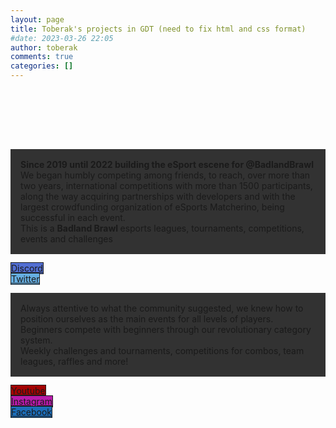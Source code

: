 ```yaml
---
layout: page
title: Toberak's projects in GDT (need to fix html and css format)
#date: 2023-03-26 22:05
author: toberak
comments: true
categories: []
---
```


<!-- wp:spacer {"height":"54px"} -->
<div style="height:54px" aria-hidden="true" class="wp-block-spacer"></div>
<!-- /wp:spacer --></div></div>
<!-- /wp:cover -->

<!-- wp:cover {"dimRatio":0,"overlayColor":"foreground","contentPosition":"center center","align":"full","textColor":"background","className":"is-style-default"} -->
<div class="wp-block-cover alignfull is-style-default has-background-color has-text-color"><span aria-hidden="true" class="wp-block-cover__background has-foreground-background-color has-background-dim-0 has-background-dim"></span><div class="wp-block-cover__inner-container"><!-- wp:image {"id":87,"sizeSlug":"large","linkDestination":"none"} -->
<figure class="wp-block-image size-large"><img src="https://toberak.files.wordpress.com/2023/03/gdt-braker.png?w=750" alt="" class="wp-image-87" /></figure>
<!-- /wp:image --></div></div>
<!-- /wp:cover -->

<!-- wp:cover {"url":"https://toberak.files.wordpress.com/2023/03/kings.png","id":90,"dimRatio":0,"overlayColor":"foreground","contentPosition":"center center","align":"full","textColor":"background","className":"is-style-default"} -->
<div class="wp-block-cover alignfull is-style-default has-background-color has-text-color"><span aria-hidden="true" class="wp-block-cover__background has-foreground-background-color has-background-dim-0 has-background-dim"></span><img class="wp-block-cover__image-background wp-image-90" alt="" src="https://toberak.files.wordpress.com/2023/03/kings.png" data-object-fit="cover" /><div class="wp-block-cover__inner-container"><!-- wp:paragraph {"align":"left","style":{"spacing":{"padding":{"top":"1rem","right":"1rem","bottom":"1rem","left":"1rem"}},"color":{"background":"#000000cc"}},"className":"has-text-align-center"} -->
<p class="has-text-align-left has-text-align-center has-background" style="background-color:#000000cc;padding-top:1rem;padding-right:1rem;padding-bottom:1rem;padding-left:1rem"><strong>Since 2019 until 2022 building the eSport escene for @BadlandBrawl</strong><br>We began humbly competing among friends, to reach, over more than two years, international competitions with more than 1500 participants, along the way acquiring partnerships with developers and with the largest crowdfunding organization of eSports Matcherino, being successful in each event.<br>This is a <strong>Badland Brawl </strong>esports leagues, tournaments, competitions, events and challenges</p>
<!-- /wp:paragraph -->

<!-- wp:buttons {"layout":{"type":"flex","justifyContent":"center"}} -->
<div class="wp-block-buttons"><!-- wp:button {"style":{"color":{"background":"#526ed2"},"border":{"top":{"color":"var:preset|color|background","style":"solid","width":"1px"},"right":{"color":"var:preset|color|background","style":"solid","width":"1px"},"bottom":{"color":"var:preset|color|background","style":"solid","width":"1px"},"left":{"color":"var:preset|color|background","style":"solid","width":"1px"}}}} -->
<div class="wp-block-button"><a class="wp-block-button__link has-background wp-element-button" href="https://discord.gg/YuhHVtG" style="border-top-color:var(--wp--preset--color--background);border-top-style:solid;border-top-width:1px;border-right-color:var(--wp--preset--color--background);border-right-style:solid;border-right-width:1px;border-bottom-color:var(--wp--preset--color--background);border-bottom-style:solid;border-bottom-width:1px;border-left-color:var(--wp--preset--color--background);border-left-style:solid;border-left-width:1px;background-color:#526ed2" target="_blank" rel="noreferrer noopener">Discord</a></div>
<!-- /wp:button -->

<!-- wp:button {"textColor":"background","style":{"color":{"background":"#66aee1"},"border":{"top":{"color":"var:preset|color|background","style":"solid","width":"1px"},"right":{"color":"var:preset|color|background","style":"solid","width":"1px"},"bottom":{"color":"var:preset|color|background","style":"solid","width":"1px"},"left":{"color":"var:preset|color|background","style":"solid","width":"1px"}}},"className":"is-style-outline"} -->
<div class="wp-block-button is-style-outline"><a class="wp-block-button__link has-background-color has-text-color has-background wp-element-button" href="https://www.twitter.com/guerradetribus" style="border-top-color:var(--wp--preset--color--background);border-top-style:solid;border-top-width:1px;border-right-color:var(--wp--preset--color--background);border-right-style:solid;border-right-width:1px;border-bottom-color:var(--wp--preset--color--background);border-bottom-style:solid;border-bottom-width:1px;border-left-color:var(--wp--preset--color--background);border-left-style:solid;border-left-width:1px;background-color:#66aee1" target="_blank" rel="noreferrer noopener">Twitter</a></div>
<!-- /wp:button --></div>
<!-- /wp:buttons -->

<!-- wp:paragraph {"align":"left","style":{"spacing":{"padding":{"top":"1rem","right":"1rem","bottom":"1rem","left":"1rem"}},"color":{"background":"#000000cc"}},"className":"has-text-align-center"} -->
<p class="has-text-align-left has-text-align-center has-background" style="background-color:#000000cc;padding-top:1rem;padding-right:1rem;padding-bottom:1rem;padding-left:1rem">Always attentive to what the community suggested, we knew how to position ourselves as the main events for all levels of players.<br>Beginners compete with beginners through our revolutionary category system.<br>Weekly challenges and tournaments, competitions for combos, team leagues, raffles and more!</p>
<!-- /wp:paragraph -->

<!-- wp:buttons {"layout":{"type":"flex","justifyContent":"center"}} -->
<div class="wp-block-buttons"><!-- wp:button {"textColor":"background","style":{"color":{"background":"#a30303"},"border":{"top":{"color":"var:preset|color|background","style":"solid","width":"1px"},"right":{"color":"var:preset|color|background","style":"solid","width":"1px"},"bottom":{"color":"var:preset|color|background","style":"solid","width":"1px"},"left":{"color":"var:preset|color|background","style":"solid","width":"1px"}}},"className":"is-style-outline"} -->
<div class="wp-block-button is-style-outline"><a class="wp-block-button__link has-background-color has-text-color has-background wp-element-button" href="https://www.youtube.com/channel/UCrlb7pCz22QzowdT5oHYVBw/" style="border-top-color:var(--wp--preset--color--background);border-top-style:solid;border-top-width:1px;border-right-color:var(--wp--preset--color--background);border-right-style:solid;border-right-width:1px;border-bottom-color:var(--wp--preset--color--background);border-bottom-style:solid;border-bottom-width:1px;border-left-color:var(--wp--preset--color--background);border-left-style:solid;border-left-width:1px;background-color:#a30303" target="_blank" rel="noreferrer noopener">Youtube</a></div>
<!-- /wp:button -->

<!-- wp:button {"textColor":"background","style":{"color":{"background":"#b71baa"},"border":{"top":{"color":"var:preset|color|background","style":"solid","width":"1px"},"right":{"color":"var:preset|color|background","style":"solid","width":"1px"},"bottom":{"color":"var:preset|color|background","style":"solid","width":"1px"},"left":{"color":"var:preset|color|background","style":"solid","width":"1px"}}},"className":"is-style-outline"} -->
<div class="wp-block-button is-style-outline"><a class="wp-block-button__link has-background-color has-text-color has-background wp-element-button" href="https://www.instagram.com/gdt.toberak/" style="border-top-color:var(--wp--preset--color--background);border-top-style:solid;border-top-width:1px;border-right-color:var(--wp--preset--color--background);border-right-style:solid;border-right-width:1px;border-bottom-color:var(--wp--preset--color--background);border-bottom-style:solid;border-bottom-width:1px;border-left-color:var(--wp--preset--color--background);border-left-style:solid;border-left-width:1px;background-color:#b71baa" target="_blank" rel="noreferrer noopener">Instagram</a></div>
<!-- /wp:button -->

<!-- wp:button {"textColor":"background","style":{"color":{"background":"#1c6db8"},"border":{"top":{"color":"var:preset|color|background","style":"solid","width":"1px"},"right":{"color":"var:preset|color|background","style":"solid","width":"1px"},"bottom":{"color":"var:preset|color|background","style":"solid","width":"1px"},"left":{"color":"var:preset|color|background","style":"solid","width":"1px"}}},"className":"is-style-outline"} -->
<div class="wp-block-button is-style-outline"><a class="wp-block-button__link has-background-color has-text-color has-background wp-element-button" href="https://www.facebook.com/gdt.toberak" style="border-top-color:var(--wp--preset--color--background);border-top-style:solid;border-top-width:1px;border-right-color:var(--wp--preset--color--background);border-right-style:solid;border-right-width:1px;border-bottom-color:var(--wp--preset--color--background);border-bottom-style:solid;border-bottom-width:1px;border-left-color:var(--wp--preset--color--background);border-left-style:solid;border-left-width:1px;background-color:#1c6db8" target="_blank" rel="noreferrer noopener">Facebook</a></div>
<!-- /wp:button --></div>
<!-- /wp:buttons -->

<!-- wp:spacer {"height":"50px"} -->
<div style="height:50px" aria-hidden="true" class="wp-block-spacer"></div>
<!-- /wp:spacer --></div></div>
<!-- /wp:cover -->

<!-- wp:cover {"dimRatio":30,"gradient":"vivid-cyan-blue-to-vivid-purple","contentPosition":"center center","isDark":false,"align":"full","textColor":"background","className":"is-style-default"} -->
<div class="wp-block-cover alignfull is-light is-style-default has-background-color has-text-color"><span aria-hidden="true" class="wp-block-cover__background has-background-dim-30 has-background-dim has-background-gradient has-vivid-cyan-blue-to-vivid-purple-gradient-background"></span><div class="wp-block-cover__inner-container"><!-- wp:image {"id":109,"sizeSlug":"large","linkDestination":"none"} -->
<figure class="wp-block-image size-large"><img src="https://toberak.files.wordpress.com/2023/03/new-modes-and-prizes-01.png?w=1024" alt="" class="wp-image-109" /></figure>
<!-- /wp:image -->

<!-- wp:image {"id":127,"sizeSlug":"large","linkDestination":"none"} -->
<figure class="wp-block-image size-large"><img src="https://toberak.files.wordpress.com/2023/03/descarga.jpg?w=800" alt="" class="wp-image-127" /></figure>
<!-- /wp:image -->

<!-- wp:gallery {"linkTo":"none"} -->
<figure class="wp-block-gallery has-nested-images columns-default is-cropped"><!-- wp:image {"id":94,"sizeSlug":"large","linkDestination":"none"} -->
<figure class="wp-block-image size-large"><img src="https://toberak.files.wordpress.com/2023/03/gdt.png?w=1024" alt="" class="wp-image-94" /></figure>
<!-- /wp:image -->

<!-- wp:image {"id":95,"sizeSlug":"large","linkDestination":"none"} -->
<figure class="wp-block-image size-large"><img src="https://toberak.files.wordpress.com/2023/03/gdt_3all.png?w=1024" alt="" class="wp-image-95" /></figure>
<!-- /wp:image -->

<!-- wp:image {"id":92,"sizeSlug":"large","linkDestination":"none"} -->
<figure class="wp-block-image size-large"><img src="https://toberak.files.wordpress.com/2023/03/gdt_gr2.png?w=658" alt="" class="wp-image-92" /></figure>
<!-- /wp:image -->

<!-- wp:image {"id":100,"sizeSlug":"large","linkDestination":"none"} -->
<figure class="wp-block-image size-large"><img src="https://toberak.files.wordpress.com/2023/03/20200720_143239_0001.png?w=1024" alt="" class="wp-image-100" /></figure>
<!-- /wp:image -->

<!-- wp:image {"id":96,"sizeSlug":"large","linkDestination":"none"} -->
<figure class="wp-block-image size-large"><img src="https://toberak.files.wordpress.com/2023/03/20200721_234422_0000.png?w=1024" alt="" class="wp-image-96" /></figure>
<!-- /wp:image -->

<!-- wp:image {"id":97,"sizeSlug":"large","linkDestination":"none"} -->
<figure class="wp-block-image size-large"><img src="https://toberak.files.wordpress.com/2023/03/banner-captains-3.png?w=1024" alt="" class="wp-image-97" /></figure>
<!-- /wp:image -->

<!-- wp:image {"id":98,"sizeSlug":"large","linkDestination":"none"} -->
<figure class="wp-block-image size-large"><img src="https://toberak.files.wordpress.com/2023/03/cotm-abril.png?w=1024" alt="" class="wp-image-98" /></figure>
<!-- /wp:image -->

<!-- wp:image {"id":99,"sizeSlug":"large","linkDestination":"none"} -->
<figure class="wp-block-image size-large"><img src="https://toberak.files.wordpress.com/2023/03/cotm-sauna-may.png?w=1024" alt="" class="wp-image-99" /></figure>
<!-- /wp:image -->

<!-- wp:image {"id":104,"sizeSlug":"large","linkDestination":"none"} -->
<figure class="wp-block-image size-large"><img src="https://toberak.files.wordpress.com/2023/03/1st_sponsored.png?w=854" alt="" class="wp-image-104" /></figure>
<!-- /wp:image -->

<!-- wp:image {"id":112,"sizeSlug":"large","linkDestination":"none"} -->
<figure class="wp-block-image size-large"><img src="https://toberak.files.wordpress.com/2023/03/gdt.jpg?w=852" alt="" class="wp-image-112" /></figure>
<!-- /wp:image -->

<!-- wp:image {"id":113,"sizeSlug":"large","linkDestination":"none"} -->
<figure class="wp-block-image size-large"><img src="https://toberak.files.wordpress.com/2023/03/banner-2-anos.png?w=680" alt="" class="wp-image-113" /></figure>
<!-- /wp:image --></figure>
<!-- /wp:gallery -->

<!-- wp:spacer {"height":"50px"} -->
<div style="height:50px" aria-hidden="true" class="wp-block-spacer"></div>
<!-- /wp:spacer -->

<!-- wp:image {"id":111,"sizeSlug":"large","linkDestination":"none"} -->
<figure class="wp-block-image size-large"><img src="https://toberak.files.wordpress.com/2023/03/bms_winners.jpg?w=1024" alt="" class="wp-image-111" /></figure>
<!-- /wp:image --></div></div>
<!-- /wp:cover -->

